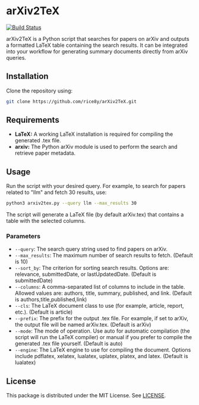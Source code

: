 # arXiv2TeX

[![Build Status](https://github.com/rice8y/arXiv2TeX/actions/workflows/CI.yml/badge.svg?branch=main)](https://github.com/rice8y/arXiv2TeX/actions/workflows/CI.yml?query=branch%3Amain)

arXiv2TeX is a Python script that searches for papers on arXiv and outputs a formatted LaTeX table containing the search results. It can be integrated into your workflow for generating summary documents directly from arXiv queries.

## Installation

Clone the repository using:

```bash
git clone https://github.com/rice8y/arXiv2TeX.git
```

## Requirements

- **LaTeX:** A working LaTeX installation is required for compiling the generated .tex file.
- **arxiv:** The Python arXiv module is used to perform the search and retrieve paper metadata.

## Usage

Run the script with your desired query. For example, to search for papers related to "llm" and fetch 30 results, use:

```bash
python3 arxiv2tex.py --query llm --max_results 30
```

The script will generate a LaTeX file (by default arXiv.tex) that contains a table with the selected columns.

### Parameters

- `--query`: The search query string used to find papers on arXiv.
- `--max_results`: The maximum number of search results to fetch. (Default is 10)
- `--sort_by`: The criterion for sorting search results. Options are: relevance, submittedDate, or lastUpdatedDate. (Default is submittedDate)
- `--columns`: A comma-separated list of columns to include in the table. Allowed values are: authors, title, summary, published, and link. (Default is authors,title,published,link)
- `--cls`: The LaTeX document class to use (for example, article, report, etc.). (Default is article)
- `--prefix`: The prefix for the output .tex file. For example, if set to arXiv, the output file will be named arXiv.tex. (Default is arXiv)
- `--mode`: The mode of operation. Use auto for automatic compilation (the script will run the LaTeX compiler) or manual if you prefer to compile the generated .tex file yourself. (Default is auto)
- `--engine`: The LaTeX engine to use for compiling the document. Options include pdflatex, xelatex, lualatex, uplatex, platex, and latex. (Default is lualatex)

## License

This package is distributed under the MIT License. See [LICENSE](LICENSE).